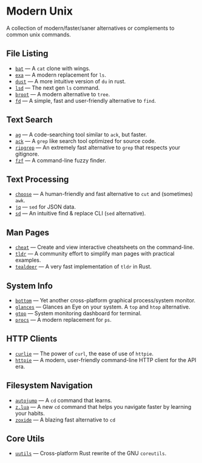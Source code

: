 # Modern Unix

A collection of modern/faster/saner alternatives or complements to common unix commands.

## File Listing

* [`bat`](https://github.com/sharkdp/bat) — A `cat` clone with wings.
* [`exa`](https://github.com/ogham/exa) — A modern replacement for `ls`.
* [`dust`](https://github.com/bootandy/dust) — A more intuitive version of `du` in rust.
* [`lsd`](https://github.com/Peltoche/lsd) — The next gen `ls` command.
* [`broot`](https://github.com/Canop/broot) — A modern alternative to `tree`.
* [`fd`](https://github.com/sharkdp/fd) — A simple, fast and user-friendly alternative to `find`.

## Text Search

* [`ag`](https://github.com/ggreer/the_silver_searcher) — A code-searching tool similar to `ack`, but faster.
* [`ack`](https://github.com/beyondgrep/ack3) — A `grep` like search tool optimized for source code.
* [`ripgrep`](https://github.com/BurntSushi/ripgrep) — An extremely fast alternative to `grep` that respects your gitignore.
* [`fzf`](https://github.com/junegunn/fzf) — A command-line fuzzy finder.

## Text Processing

* [`choose`](https://github.com/theryangeary/choose) — A human-friendly and fast alternative to `cut` and (sometimes) `awk`.
* [`jq`](https://github.com/stedolan/jq) — `sed` for JSON data.
* [`sd`](https://github.com/chmln/sd) — An intuitive find & replace CLI (`sed` alternative).

## Man Pages

* [`cheat`](https://github.com/cheat/cheat) — Create and view interactive cheatsheets on the command-line.
* [`tldr`](https://github.com/tldr-pages/tldr) — A community effort to simplify man pages with practical examples. 
* [`tealdeer`](https://github.com/dbrgn/tealdeer) — A very fast implementation of `tldr` in Rust.

## System Info

* [`bottom`](https://github.com/ClementTsang/bottom) — Yet another cross-platform graphical process/system monitor. 
* [`glances`](https://github.com/nicolargo/glances) — Glances an Eye on your system. A `top` and `htop` alternative.
* [`gtop`](https://github.com/aksakalli/gtop) — System monitoring dashboard for terminal.
* [`procs`](https://github.com/dalance/procs) — A modern replacement for `ps`.

## HTTP Clients

* [`curlie`](https://github.com/rs/curlie) — The power of `curl`, the ease of use of `httpie`. 
* [`httpie`](https://github.com/httpie/httpie) — A modern, user-friendly command-line HTTP client for the API era.

## Filesystem Navigation

* [`autojump`](https://github.com/wting/autojump) — A `cd` command that learns.
* [`z.lua`](https://github.com/skywind3000/z.lua) — A new `cd` command that helps you navigate faster by learning your habits.
* [`zoxide`](https://github.com/ajeetdsouza/zoxide) — A blazing fast alternative to `cd`

## Core Utils

* [`uutils`](https://github.com/uutils/coreutils) — Cross-platform Rust rewrite of the GNU `coreutils`.
